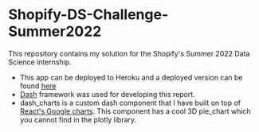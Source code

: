 # Shopify-DS-Challenge-Summer2022

This repository contains my solution for the Shopify's Summer 2022 Data Science internship.

* This app can be deployed to Heroku and a deployed version can be found [here](https://shopify-ds-summer-2022.herokuapp.com/)
* [Dash](https://dash.plotly.com/introduction) framework was used for developing this report.
* dash_charts is a custom dash component that I have built on top of [React's Google charts](https://www.react-google-charts.com/). This component has a cool 3D pie_chart which you cannot find in the plotly library.
